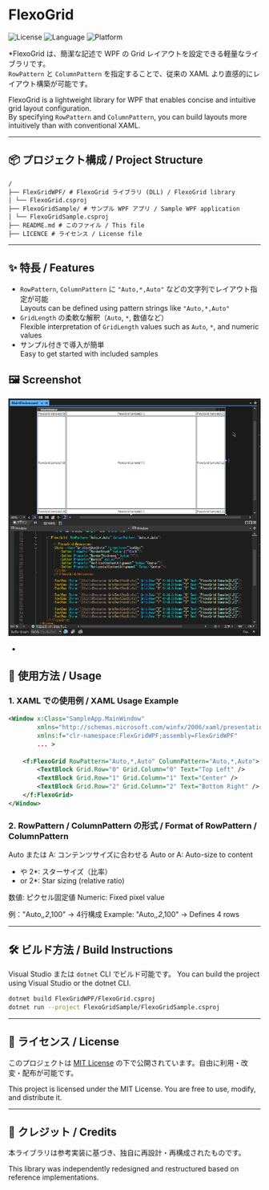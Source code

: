 # FlexoGrid

![License](https://img.shields.io/badge/license-MIT-blue.svg)
![Language](https://img.shields.io/badge/language-C%23-239120.svg)
![Platform](https://img.shields.io/badge/platform-WPF-blueviolet)

*FlexoGrid は、簡潔な記述で WPF の Grid レイアウトを設定できる軽量なライブラリです。  
`RowPattern` と `ColumnPattern` を指定することで、従来の XAML より直感的にレイアウト構築が可能です。

FlexoGrid is a lightweight library for WPF that enables concise and intuitive grid layout configuration.  
By specifying `RowPattern` and `ColumnPattern`, you can build layouts more intuitively than with conventional XAML.

---

## 📦 プロジェクト構成  / Project Structure

```
/
├── FlexGridWPF/ # FlexoGrid ライブラリ (DLL) / FlexoGrid library
│ └── FlexoGrid.csproj
├── FlexoGridSample/ # サンプル WPF アプリ / Sample WPF application
│ └── FlexoGridSample.csproj
├── README.md # このファイル / This file
├── LICENCE # ライセンス / License file
```

---
## ✨ 特長 / Features

- `RowPattern`, `ColumnPattern` に `"Auto,*,Auto"` などの文字列でレイアウト指定が可能  
  Layouts can be defined using pattern strings like `"Auto,*,Auto"`
- `GridLength` の柔軟な解釈（`Auto`, `*`, 数値など）  
  Flexible interpretation of `GridLength` values such as `Auto`, `*`, and numeric values
- サンプル付きで導入が簡単  
  Easy to get started with included samples

## 🖼️ Screenshot

![Sample UI](./screenshot.png) 

- 
## 🚀 使用方法 / Usage

### 1. XAML での使用例 / XAML Usage Example

```xml
<Window x:Class="SampleApp.MainWindow"
        xmlns="http://schemas.microsoft.com/winfx/2006/xaml/presentation"
        xmlns:f="clr-namespace:FlexGridWPF;assembly=FlexGridWPF"
        ... >

    <f:FlexoGrid RowPattern="Auto,*,Auto" ColumnPattern="Auto,*,Auto">
        <TextBlock Grid.Row="0" Grid.Column="0" Text="Top Left" />
        <TextBlock Grid.Row="1" Grid.Column="1" Text="Center" />
        <TextBlock Grid.Row="2" Grid.Column="2" Text="Bottom Right" />
    </f:FlexoGrid>
</Window>
```

### 2. RowPattern / ColumnPattern の形式 / Format of RowPattern / ColumnPattern

Auto または A: コンテンツサイズに合わせる
Auto or A: Auto-size to content

* や 2*: スターサイズ（比率）
* or 2*: Star sizing (relative ratio)

数値: ピクセル固定値
Numeric: Fixed pixel value

例："Auto,*,2*,100" → 4行構成
Example: "Auto,*,2*,100" → Defines 4 rows

---

## 🛠️ ビルド方法  / Build Instructions

Visual Studio または `dotnet` CLI でビルド可能です。
You can build the project using Visual Studio or the dotnet CLI.

```bash
dotnet build FlexGridWPF/FlexoGrid.csproj
dotnet run --project FlexoGridSample/FlexoGridSample.csproj
```

---

## 📄 ライセンス / License

このプロジェクトは [MIT License](https://opensource.org/licenses/MIT) の下で公開されています。自由に利用・改変・配布が可能です。

This project is licensed under the MIT License.
You are free to use, modify, and distribute it.

---

## 🙏 クレジット / Credits

本ライブラリは参考実装に基づき、独自に再設計・再構成されたものです。

This library was independently redesigned and restructured based on reference implementations.